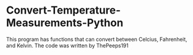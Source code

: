 # Convert-Temperature-Measurements-Python
This program has functions that can convert between Celcius, Fahrenheit, and Kelvin. The code was written by ThePeeps191
